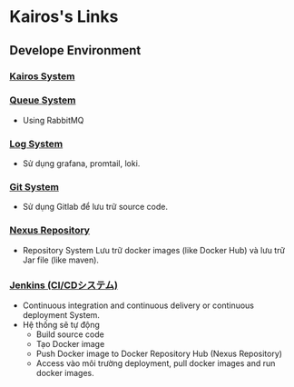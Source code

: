 # Kairos's Links

## Develope Environment

### [Kairos System](http://192.168.210.201:4200/)

### [Queue System](http://192.168.210.201:15672)

- Using RabbitMQ

### [Log System](http://192.168.210.201:3000/)

- Sử dụng grafana, promtail, loki.

### [Git System](http://192.168.210.201:18080/)

- Sử dụng Gitlab để lưu trữ source code.

### [Nexus Repository](http://192.168.210.201:18081/)

- Repository System Lưu trữ docker images (like Docker Hub) và lưu trữ Jar file (like maven).

### [Jenkins (CI/CDシステム)](http://192.168.210.201:18083/)

- Continuous integration and continuous delivery or continuous deployment System.
- Hệ thống sẽ tự động
  - Build source code
  - Tạo Docker image
  - Push Docker image to Docker Repository Hub (Nexus Repository)
  - Access vào môi trường deployment, pull docker images and run docker images.

